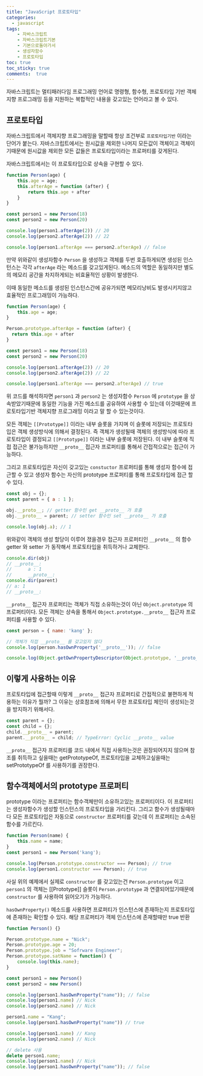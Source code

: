 ```yaml
---
title: "JavaScript 프로토타입"
categories: 
  - javascript
tags: 
    - 자바스크립트
    - 자바스크립트기본
    - 기본으로돌아가서
    - 생성자함수
    - 프로토타입
toc: true
toc_sticky: true
comments:  true
---
```


자바스크립트는 멀티패러다임 프로그래밍 언어로 명령형, 함수형, 프로토타입 기반 객체지향 프로그래밍 등을 지원하는 복합적인 내용을 갖고있는 언어라고 볼 수 있다.


## 프로토타입 

자바스크립트에서 객체지향 프로그래밍을 말할때 항상 조건부로 `프로토타입기반` 이라는 단어가 붙는다. 자바스크립트에서는 원시값을 제외한 나머지 모든값이 객체이고 객체이기때문에 원시값을 제외한 모든 값들은 프로토타입이라는 프로퍼티를 갖게된다.

자바스크립트에서는 이 프로토타입으로 상속을 구현할 수 있다.
```javascript
function Person(age) {
	this.age = age;
  	this.afterAge = function (after) {
    	return this.age + after
    }
}

const person1 = new Person(18)
const person2 = new Person(20)

console.log(person1.afterAge(2)) // 20
console.log(person2.afterAge(2)) // 22

console.log(person1.afterAge === person2.afterAge) // false
```

만약 위와같이 생성자함수 `Person` 을 생성하고 객체를 두번 호출하게되면 생성된 인스턴스는 각각 `afterAge` 라는 메소드를 갖고있게된다. 메소드의 역할은 동일하지만 별도의 메모리 공간을 차지하게되는 비효율적인 상황이 발생한다. 

이때 동일한 메소드를 생성된 인스턴스간에 공유가되면 메모리낭비도 발생시키지않고 효율적인 프로그래밍이 가능하다.

```javascript
function Person(age) {
	this.age = age;
}

Person.prototype.afterAge = function (after) {
  return this.age + after
}

const person1 = new Person(18)
const person2 = new Person(20)

console.log(person1.afterAge(2)) // 20
console.log(person2.afterAge(2)) // 22

console.log(person1.afterAge === person2.afterAge) // true
```

위 코드를 해석하자면 `person1` 과 `person2` 는 생성자함수 `Person` 에 `prototype` 을 상속받았기때문에 동일한 기능을 가진 메소드를 공유하여 사용할 수 있는데 이것때문에 프로토타입기반 객체지향 프로그래밍 이라고 말 할 수 있는것이다.

모든 객체는 `[[Prototype]]` 이라는 내부 슬롯을 가지며 이 슬롯에 저장되는 프로토타입은 객체 생성방식에 의해서 결정된다. 즉 객체가 생성될때 객체의 생성방식에 따라 프로토타입이 결정되고 `[[Prototype]]` 이라는 내부 슬롯에 저장된다. 이 내부 슬롯에 직접 접근은 불가능하지만 `__proto__` 접근자 프로퍼티를 통해서 간접적으로는 접근이 가능하다.

그리고 프로토타입은 자신이 갖고있는 `constuctor` 프로퍼티를 통해 생성자 함수에 접근할 수 있고 생성자 함수는 자신의 prototype 프로퍼티를 통해 프로토타입에 접근 할 수 있다.

```javascript
const obj = {};
const parent = { a : 1 };

obj.__proto__; // getter 함수인 get __proto__ 가 호출
obj.__proto__ = parent; // setter 함수인 set __proto__ 가 호출

console.log(obj.a); // 1
```
위와같이 객체의 생성 할당이 이루어 졌을경우 접근자 프로퍼티인 `__proto__` 의 함수 getter 와 setter 가 동작해서 프로토타입을 취득하거나 교체한다.

```javascript
console.dir(obj)
// __proto__:
// 		a : 1
//		__proto__:
console.dir(parent)
// a: 1
// __proto__:
```

`__proto__` 접근자 프로퍼티는 객체가 직접 소유하는것이 아닌 `Object.prototype` 의 프로퍼티이다. 모든 객체는 상속을 통해서 `Object.prototype.__proto__` 접근자 프로퍼티를 사용할 수 있다.

```javascript
const person = { name: 'kang' };

// 객체가 직접 __proto__ 를 갖고있지 않다
console.log(person.hasOwnProperty('__proto__')); // false

console.log(Object.getOwnPropertyDescriptor(Object.prototype, '__proto__')); // {enumerable: false, configurable: true, get: ƒ, set: ƒ}
```

## 이렇게 사용하는 이유
프로토타입에 접근할때 이렇게 `__proto__` 접근자 프로퍼티로 간접적으로 불편하게 적용하는 이유가 뭘까? 그 이유는 상호참조에 의해서 무한 프로토타입 체인이 생성되는것을 방지하기 위해서다.

```javascript
const parent = {};
const child = {};
child.__proto__ = parent;
parent.__proto__ = child; // TypeError: Cyclic __proto__ value
```

`__proto__` 접근자 프로퍼티를 코드 내에서 직접 사용하는것은 권장되어지지 않으며  참조를 취득하고 싶을때는 getPrototypeOf, 프로토타입을 교체하고싶을때는 setPrototypeOf 를 사용하기를 권장한다.

## 함수객체에서의 prototype 프로퍼티
prototype 이라는 프로퍼티는 함수객체만이 소유하고있는 프로퍼티이다. 이 프로퍼티는 생성자함수가 생성할 인스턴스의 프로토타입을 가리킨다. 그리고 함수가 생성될때마다 모든 프로토타입은 자동으로 `constructor` 프로퍼티를 갖는데 이 프로퍼티는 소속된 함수를 가르킨다.

```javascript
function Person(name) {
	this.name = name;
}
const person1 = new Person('kang');

console.log(Person.prototype.constructor === Person); // true
console.log(person1.constructor === Person); // true
```
사실 위의 예제에서 실제로 `constructor` 를 갖고있는건 `Person.prototype` 이고 `person1` 의 객체는 [[Prototype]] 슬롯이 `Person.prototype` 과 연결되어있기때문에 `constructor` 를 사용하여 읽어오기가 가능하다.

`hasOwnProperty()` 메소드를 사용하면 프로퍼티가 인스턴스에 존재하는지 프로토타입에 존재하는 확인할 수 있다. 해당 프로퍼티가 객체 인스턴스에 존재할때만 true 반환

```javascript
function Person() {}

Person.prototype.name = "Nick";
Person.prototype.age = 20;
Person.prototype.job = "Sofrware Engineer";
Person.prototype.satName = function() {
	console.log(this.name);
}

const person1 = new Person()
const person2 = new Person()

console.log(person1.hasOwnProperty("name")); // false
console.log(person1.name) // Nick
console.log(person2.name) // Nick

person1.name = "Kang";
console.log(person1.hasOwnProperty("name")) // true

console.log(person1.name) // Kang
console.log(person2.name) // Nick

// delete 사용
delete person1.name;
console.log(person1.name) // Nick
console.log(person1.hasOwnProperty("name")); // false
```
